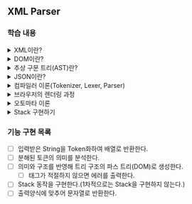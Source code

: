 ## XML Parser

### 학습 내용
<details>
<summary>
XML이란?
</summary>

Extensible Markup Language는 공유 가능한 방식으로 데이터를 정의하고 저장하는 언어. 
Markup Language의 예로는 대표적으로 HTML이 있다.

HTML은 이미 약속된 태그들만 사용 가능하다. 그러나 XML은 임의로 생성하여 사용할 수 있다.
이를 통해서 정보들을 태그로 마크하여 필요한 내용을 함께 저장할 수 있다는 장점이 있다.

- 텍스트 기반, 간결한 데이터 형
- 마크업 언어가 아닌 마크업 언어를 정의하기 위한 언어이다.
- 자신의 어플리케이션에 적합하게 작성 가능
</details>

<details>
<summary>
DOM이란?
</summary>

DOM(Document Object Model)은 XML이나 HTML 문서에 접근하기 위한 API로 W3C 표준 권고안이다.
DOM은 문서 내의 모든 요소를 정의하고, 해당 요소에 접근하는 방법까지 정의한다.

W3C DOM 표준의 3가지 구분
- Core DOM : 모든 문서 타입을 위한 DOM 모델
- HTML DOM : HTML 문서를 위한 DOM 모델
- XML DOM : XML 문서를 위한 DOM 모델

</details>

<details>
<summary>
추상 구문 트리(AST)란?
</summary>

AST는 프로그래밍 언어로 작성된 소스 코드의 추상 구문 구조의 트리이며, 이 트리의 각 노드는 소스코드에서 발생되는 구조를 나타낸다.
쉽게 말하면, 우리가 작성한 소스코드를 문법에 맞게 노드들로 쪼개서 만든 트리이다.
- 추상인 이유?
추상적인 형태이기 때문이 아닌, 코드에 필연적으로 포함되는 괄호, 기타 부호와 같은 코딩 구문을 포함하므로 추상이라고 한다.

컴파일러가 필요한 프로그래밍 언어에서 컴파일 단계 중 구문 분석(Syntax Analyzing) 단계의 결과물.

- JS의 예시
자바 스크립트 코드 - Abstract Syntax Tree - 인터프리터 - 바이트 코드

자바 스크립트 코드를 Scanner(Lexer)를 통해 token 단위로 분리되며,
parser(Syntax Analyzer)를 거쳐 구문을 확인해보고 AST로 변환된다.
</details>

<details>
<summary>
JSON이란?
</summary>

Javascript Object Notation, 자바스크립트 객체 표기법

- 자바스크립트 객체 표기법으로부터 파생된 경량화된 파일 형식, 복잡한 파일 형식보다 파일 교환에 유리하다. 
</details>
<details>
<summary>
컴파일러 이론(Tokenizer, Lexer, Parser)
</summary>

#### 토크나이저
어떤 구문에서 의미있는 요소들을 토큰으로 쪼개는 역할을 한다.
토큰이란, 어휘 분석의 단위를 의미하는 컴퓨터 용어로 일반적으로 의미있는 단위로 지정된다.

- 토큰 종류
  - identifier : 식별자
  - keyword : 예약어
  - separator : 글자를 구분하는 문자
  - operator : 연산을 위한 심볼
  - literal : 숫자, 논리, 문자
  - comment : 줄, 블록 주

#### 렉서
분해된 토큰의 의미를 분석하는 역할, 토크나이저와 렉서의 역할을 합하여
Lexical Analyze라고 한다. 의미있는 조각을 검출하여 토큰을 생성하는 것이다.
토큰 단위로 생성된 데이터를 parser에게 넘겨준다.

#### 파서
  - 파싱(구문 분석)은 프로그래밍 언어의 문법에 맞게 작성된 텍스트 문서를 읽어 들여 실행하기 위해 텍스트 문서의 문자열을 토큰으로 분해(어휘 분석), 의미와 구조를 반영해 트리 구조의 자료구조인 파스 트리를 생성하는 일련의 과정.
  - 데이터를 구조적으로 바꾸는 과정에서 데이터가 올바른지 검증하는 역할도 수행한다.
  - 일반적으로 파싱이 완료된 후에는 파스 트리를 기반으로 중간 언어인 바이트 코드를 생성하고 실행한다.
</details>


<details>
<summary>브라우저의 렌더링 과정</summary>

위의 개념들을 결합해서 브라우저가 어떻게 렌더링을 수행하는지 알아보자.
![img](https://velog.velcdn.com/images%2Fhang_kem_0531%2Fpost%2Fee083565-ee8f-46c3-a8d1-1e78f65e70b5%2Fimage.png)
1. 브라우저는 HTML, CSS, JS 등 렌더링에 필요한 리소스를 요청하고 서버로부터 응답을 받는다.
2. 브라우저 렌더링 엔진은 서버로부터 응답된 HTML과 CSS를 파싱하여 DOM(HTML), CSSOM(CSS)를 생성하고 결합하여 렌더 트리를 생성한다.
3. 브라우저의 JS 엔진은 서버로부터 응답된 JS 코드를 파싱하여 AST를 생성, 바이트코드로 변환하여 실행한다.
  - 이 때, DOM API를 통해 DOM, CSSOM을 변경할 수 있다. 변경된 DOM, CSSOM은 렌더 트리로 결합된다.
4. 렌더 트리를 기반으로 HTML 레이아웃을 계산하고 화면에 페인팅한다.

https://velog.io/@hang_kem_0531/TIL-%EB%AA%A8%EB%8D%98-%EC%9E%90%EB%B0%94%EC%8A%A4%ED%81%AC%EB%A6%BD%ED%8A%B8-Deep-Dive-%EB%B8%8C%EB%9D%BC%EC%9A%B0%EC%A0%80%EC%9D%98-%EB%A0%8C%EB%8D%94%EB%A7%81-%EA%B3%BC%EC%A0%95
</details>

<details>
<summary>
오토마타 이론
</summary>

#### 오토마타란?
- 계산 능력을 갖춘 추상적 연산 장치, 기계
- 오토마타 이론 : 추상적인 연산 장치가 계산할 수 있는 것과 그렇지 않은 것에 대한 이론

#### 형식 언어의 정의
- 언어도 오토마톤에 입력할 수 있을까?
- 모호한 자연어 대신 형식대로 구성된 언어는 기계도 이해할 수 있다.(인공지능 언어)

#### 형식 문법
- 형식 언어를 정의하는 방법, 유한 개의 규칙을 통해 어떤 문자열이 특정 언어에 포함되는지를 판단, 문법으로부터 어떤 문자열을 생성해낼지 결정.
- 생성 문법 : 형식 문법에서 해당 형식 언어의 문자열 생성
- 해석 문법 : 어떤 문자열이 특정 언어에 포함되는지 판단

#### 형식언어의 요소
- 심볼 : 언어의 기본적인 단위, 기호
- 알파벳 : 심볼의 비어있지 않은 유한한 집합(한글, 영어의 알파벳)으로 시그마로 표현
- 문자열 : 선택된 알파벳에서 선택하여 나열한 유한한 심볼들
- 언어 : 어떤 알파벳 시그마 스타의 부분 집합
  - 시그마 스타 : 해당 알파벳에서 만들 수 있는 모든 문자열 집합(무한 집합)

#### 촘스키 위계
- 어떤 스펙을 가진 오토마타는 입력받은 문자열이 어떤 형식 언어에 속하는 문자열인지 판별할 수 있다는 계산 가능성 이론
- 유한 오토마타 : 정규 언어를 인식할 수 있는 오토마타, 가장 좁은 범위의 형식 언어를 인식할 수 있다.

#### 유한 오토마타
- 유한한 개수의 상태를 가지는 오토마타
- 임의의 시각 t에 단 하나의 상태만 가질 수 있다.
- 유한한 오토마타가 어느 상태에서 다른 상태로 변화하는 것을 전이라고 한다.
- 유한 오토마타라는 추상적인 기계를 문자열을 입력받아 언어에 포함된 문자열인지 판단하는 인식기의 역할
- 기억 공간의 한계로 유한 오토마타가 인식할 수 있는 언어는 한정적, 유한 오토마타가 인식할 수 있는 언어를 정규 언어라고 정의한다.

#### 유한 오토마타의 구성
- Q(상태의 집합) : 가질 수 있는 유한한 상태의 집합
- Sigma : 입력으로 주어지는 알파벳
- q0 : 시작 상태
- F : 마지막 상태, 입력 직후 마지막 상태이면 받아들여진다고 판단한다. 여러 개일 수 있다.
- delta : 전이함수, 어떤 상태에서 입력이 주어지면, 다른 상태로 전이

#### 유한 오토마타의 유형
- 결정적 유한 오토마타(DFA)
한 입력에 대해서 무조건 하나의 전이만 가능한 경우에 해당한다. 모든 상태에서 모든 알파벳에 대해 전이 함수가 한가지로만 정의되어있다.
- 비결정적 유한 오토마타(NFA)
한 입력에 대해 여러가지 경로가 존재하거나, 아무 경로도 존재하지 않을 수 있다.
- ε-전이가 있는 비결정적 유한 오토마타(ε-NFA)
앱실론 전이는 입력이 앱실론인 전이함수를 의미한다. 즉, 아무것도 입력하지 않아도 상태 q0에서 q1으로 전이할 수 있음을 의미한다.
기본적으로 모든 상태는 앱실론이 입력되면 그 상태를 그대로 유지한다. (생략된 전이)

#### 정규 표현식
형식 언어 L에 대해 유한 오토마타에 의해 규칙성을 인정받은 언어를 정규 언어라고 할 수 있다. 정규 언어는 규칙을 가지며, 정규 표현식에 의해 표현 가능하다.
정규 언어는 어떤 규칙을 가지고 있고, 정규 표현식을 이용해서 표현 가능하다. 즉, 정규 표현식은 정규 언어를 표현하는 또다른 방법이다.

#### 정규 표현식과 유한 오토마타
- 정규 표현과 유한 오토마타 사이에는 정규 언어라는 접점이 존재한다.
- 정규 표현은 정규 언어를 생성한다.(생성기)
- 유한 오토마타는 정규 언어를 확인한다.(인식기)
- 정규 표현과 유한 오토마타는 동등하다.
- 즉, 정규 언어를 동등한 유한 오토마타, 정규 표현으로 나타낼 수 있다.

#### 문맥 자유 언어
- 정규 언어가 표현할 수 있는 언어를 포함해서 더 많은 언어를 표현할 수 있음을 의미
- 문맥 자유 언어를 표현하는 2가지 방법
1. 푸쉬다운 오토마타(인식기)
2. 문맥 자유 문법(Context Free Language)

#### 문맥 자유 문법
형식 문법의 한 종류로, 대부분의 프로그래밍 언어 문법은 문맥 자유 문법에 속한다.
정규 표현식보다 계층 높고, 많은 언어를 표현가능하다.

G = (V,T,P,S)로 정의한다.
V는 변수, T는 단말의 집합, P는 생성 규칙의 집합, S는 시작 변수이다.

어떤 문자열이 특정 문맥 자유 문법에 속했는 지 확인하는 방법
1. 유도 : 시작 변수에서 해당 문자열을 생성하는 것을 보이는 것
2. 재귀적 추론 : 문자열에서 시작해 시작 변수로 거슬러 올라가는 것

</details>

<details>
<summary>
Stack 구현하기
</summary>

</details>

### 기능 구현 목록

- [ ] 입력받은 String을 Token화하여 배열로 반환한다.
- [ ] 분해된 토큰의 의미를 분석한다.
- [ ] 의미와 구조를 반영해 트리 구조의 파스 트리(DOM)로 생성한다.
  - [ ] 태그가 적절하지 않으면 에러를 출력한다.
- [ ] Stack 동작을 구현한다.(1차적으로는 Stack을 구현하지 않는다.)
- [ ] 출력양식에 맞추어 문자열로 반환한다.
